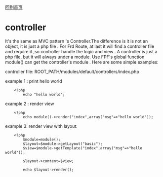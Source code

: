 [回到首页](/)

# controller

It's the same as MVC pattern 's  Controller.The difference is it is not an object, it is just a php file .
For Frd Route, at last it will find a controller file and require it ,so  controller handle the logic and view .
A controller is just a php file, but it will always under a module. Use FPF's  global function  module() can get the controller's module .
Here are some simple examples:

controller file:	ROOT_PATH/modules/default/controllers/index.php

	
example 1 : print hello world

		<?php
			echo "hello world";



example 2 : render view

		<?php
			echo module()->render("index",array("msg"=>"hello world"));

example 3: render view with layout:

		<?php
			$module=module();
			$layout=$module->getLayout("basic");
			$view=$module->getTemplate("index",array("msg"=>"hello world"));

			$layout->content=$view;

			echo $layout->render();




